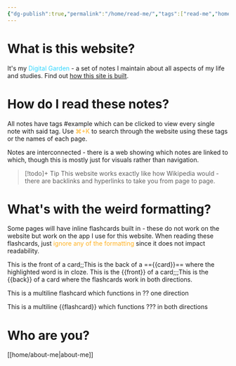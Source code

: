 ```yaml
---
{"dg-publish":true,"permalink":"/home/read-me/","tags":["read-me","home","faq","gardenEntry","gardenEntry","gardenEntry","gardenEntry","gardenEntry","gardenEntry"]}
---
```


# What is this website?

It's my <span style="color:rgb(49, 214, 255)">Digital Garden</span> - a set of notes I maintain about all aspects of my life and studies. Find out [how this site is built](https://dg-docs.ole.dev/). 

# How do I read these notes?

All notes have tags #example which can be clicked to view every single note with said tag. Use <span style="color:rgb(255, 177, 33)">⌘+K</span> to search through the website using these tags or the names of each page.

Notes are interconnected - there is a web showing which notes are linked to which, though this is mostly just for visuals rather than navigation.

> [!todo]+ Tip
> This website works exactly like how Wikipedia would - there are backlinks and hyperlinks to take you from page to page.

# What's with the weird formatting?

Some pages will have inline flashcards built in - these do not work on the website but work on the app I use for this website. When reading these flashcards, just <span style="color:rgb(255, 177, 33)">ignore any of the formatting</span> since it does not impact readability.

This is the front of a card;;This is the back of a =={{card}}== where the highlighted word is in cloze.
This is the {{front}} of a card;;;This is the {{back}} of a card where the flashcards work in both directions.

This is a multiline 
flashcard which
functions in
??
one direction

This is a multiline
{{flashcard}} which
functions
???
in both directions

# Who are you?

[[home/about-me\|about-me]]